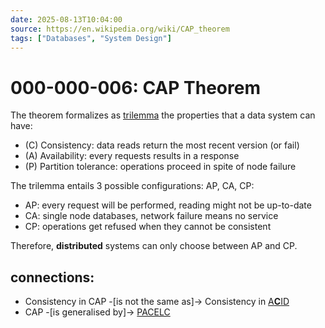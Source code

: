 ```yaml
---
date: 2025-08-13T10:04:00
source: https://en.wikipedia.org/wiki/CAP_theorem
tags: ["Databases", "System Design"]
---
```


# 000-000-006: CAP Theorem

The theorem formalizes as [trilemma](https://en.wikipedia.org/wiki/Trilemma) the properties that a data system can have:
- (C) Consistency: data reads return the most recent version (or fail)
- (A) Availability: every requests results in a response
- (P) Partition tolerance: operations proceed in spite of node failure

The trilemma entails 3 possible configurations: AP, CA, CP:

- AP: every request will be performed, reading might not be up-to-date
- CA: single node databases, network failure means no service
- CP: operations get refused when they cannot be consistent

Therefore, **distributed** systems can only choose between  AP and CP.

## connections:
- Consistency in CAP -[is not the same as]-> Consistency in [A**C**ID]() 
- CAP -[is generalised by]-> [PACELC](./000-000-007_pacelc-theorem.md)
 

